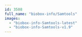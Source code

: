 ```yaml
---
id: 3508
full_name: "biobox-info/Samtools"
images: 
  - "biobox-info-Samtools-latest"
  - "biobox-info-Samtools-v1.9"
---
```

